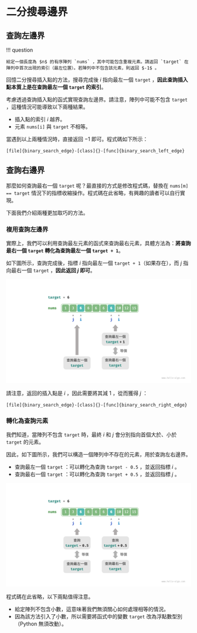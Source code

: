 # 二分搜尋邊界

## 查詢左邊界

!!! question

    給定一個長度為 $n$ 的有序陣列 `nums` ，其中可能包含重複元素。請返回 `target` 在陣列中首次出現的索引（最左位置）。若陣列中不包含該元素，則返回 $-1$ 。

回憶二分搜尋插入點的方法，搜尋完成後 $i$ 指向最左一個 `target` ，**因此查詢插入點本質上是在查詢最左一個 `target` 的索引**。

考慮透過查詢插入點的函式實現查詢左邊界。請注意，陣列中可能不包含 `target` ，這種情況可能導致以下兩種結果。

- 插入點的索引 $i$ 越界。
- 元素 `nums[i]` 與 `target` 不相等。

當遇到以上兩種情況時，直接返回 $-1$ 即可。程式碼如下所示：

```src
[file]{binary_search_edge}-[class]{}-[func]{binary_search_left_edge}
```

## 查詢右邊界

那麼如何查詢最右一個 `target` 呢？最直接的方式是修改程式碼，替換在 `nums[m] == target` 情況下的指標收縮操作。程式碼在此省略，有興趣的讀者可以自行實現。

下面我們介紹兩種更加取巧的方法。

### 複用查詢左邊界

實際上，我們可以利用查詢最左元素的函式來查詢最右元素，具體方法為：**將查詢最右一個 `target` 轉化為查詢最左一個 `target + 1`**。

如下圖所示，查詢完成後，指標 $i$ 指向最左一個 `target + 1`（如果存在），而 $j$ 指向最右一個 `target` ，**因此返回 $j$ 即可**。

![將查詢右邊界轉化為查詢左邊界](binary_search_edge.assets/binary_search_right_edge_by_left_edge.png)

請注意，返回的插入點是 $i$ ，因此需要將其減 $1$ ，從而獲得 $j$ ：

```src
[file]{binary_search_edge}-[class]{}-[func]{binary_search_right_edge}
```

### 轉化為查詢元素

我們知道，當陣列不包含 `target` 時，最終 $i$ 和 $j$ 會分別指向首個大於、小於 `target` 的元素。

因此，如下圖所示，我們可以構造一個陣列中不存在的元素，用於查詢左右邊界。

- 查詢最左一個 `target` ：可以轉化為查詢 `target - 0.5` ，並返回指標 $i$ 。
- 查詢最右一個 `target` ：可以轉化為查詢 `target + 0.5` ，並返回指標 $j$ 。

![將查詢邊界轉化為查詢元素](binary_search_edge.assets/binary_search_edge_by_element.png)

程式碼在此省略，以下兩點值得注意。

- 給定陣列不包含小數，這意味著我們無須關心如何處理相等的情況。
- 因為該方法引入了小數，所以需要將函式中的變數 `target` 改為浮點數型別（Python 無須改動）。

